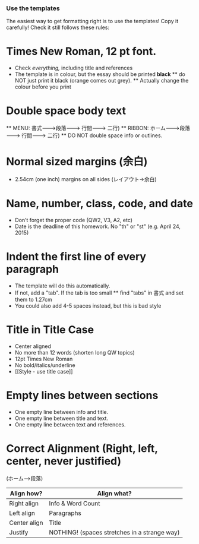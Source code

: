 ### Use the templates
The easiest way to get formatting right is to use the templates!
Copy it carefully! Check it still follows these rules:

# Times New Roman, 12 pt font.
* Check _everything,_ including title and references
* The template is in colour, but the essay should be printed __black__
** do NOT just print it black (orange comes out grey).
** Actually change the colour before you print


# Double space body text
** MENU: 書式--->段落---> 行間---> 二行)
** RIBBON: ホーム--->段落 ---> 行間---> 二行)
** DO NOT double space info or outlines.

# Normal sized margins (余白)
* 2.54cm (one inch) margins on all sides (レイアウト→余白)

# Name, number, class, code, and date
* Don’t forget the proper code (QW2, V3, A2, etc)
* Date is the deadline of this homework. No "th" or "st" (e.g. April 24, 2015)

# Indent the first line of every paragraph
* The template will do this automatically.
* If not, add a "tab". If the tab is too small
** find "tabs" in 書式 and set them to 1.27cm
* You could also add 4-5 spaces instead, but this is bad style

# Title in Title Case
* Center aligned
* No more than 12 words (shorten long QW topics)
* 12pt Times New Roman
* No bold/italics/underline
* [[Style - use title case]]

# Empty lines between sections
* One empty line between info and title.
* One empty line between title and text.
* One empty line between text and references.


# Correct Alignment (Right, left, center, never justified)
(ホーム-->段落)

|Align how?		|Align what?
|----------------|-----------------
|Right align		|Info & Word Count
|Left align 		|Paragraphs
|Center align 	|Title
|Justify			|NOTHING! (spaces stretches in a strange way)
